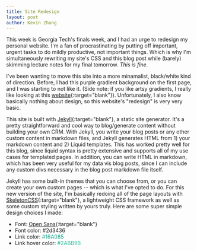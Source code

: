 ```yaml
---
title: Site Redesign
layout: post
author: Kexin Zhang
---
```


This week is Georgia Tech's finals week, and I had an urge to redesign my personal website. I'm a fan of procrastinating by putting off important, urgent tasks to do mildly productive, not important things. Which is why I'm simultaneously rewriting my site's CSS and this blog post while (barely) skimming lecture notes for my final tomorrow. *This is fine.*

I've been wanting to move this site into a more minamalist, black/white kind of direction. Before, I had this purple gradient background on the first page, and I was starting to not like it. (Side note: if you like artsy gradients, I really like looking at this [website](https://uigradients.com){:target="blank"}). Unfortunately, I also know basically nothing about design, so this website's "redesign" is very very basic. 

This site is built with [Jekyll](https://jekyllrb.com/){:target="blank"}, a static site generator. It's a pretty straightforward and cool way to blog/generate content without building your own CRM. With Jekyll, you write your blog posts or any other custom content in markdown files, and Jekyll generates HTML from 1) your markdown content and 2) Liquid templates. This has worked pretty well for this blog, since liquid syntax is pretty extensive and supports all of my use cases for templated pages. In addition, you can write HTML in markdown, which has been very useful for my data vis blog posts, since I can include any custom divs necessary in the blog post markdown file itself.

Jekyll has some built-in themes that you can choose from, or you can create your own custom pages -- which is what I've opted to do. For this new version of the site, I'm basically redoing all of the page layouts with [SkeletonCSS](http://getskeleton.com/){:target="blank"}, a lightweight CSS framework as well as some custom styling written by yours truly. Here are some super simple design choices I made:
* Font: [Open Sans](https://fonts.google.com/specimen/Open+Sans){:target="blank"}
* Font color: #2d3436
* Link color: <span style="color:#16A085">#16A085</span>
* Link hover color: <span style="color: #2ABB9B">#2ABB9B</span>